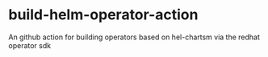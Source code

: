 # build-helm-operator-action
An github action for building operators based on hel-chartsm via the redhat operator sdk
